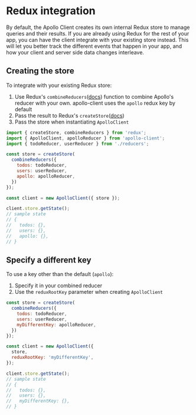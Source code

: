 # Redux integration

By default, the Apollo Client creates its own internal Redux store to manage queries and their results. If you are already using Redux for the rest of your app, you can have the client integrate with your existing store instead. This will let you better track the different events that happen in your app, and how your client and server side data changes interleave.

## Creating the store

To integrate with your existing Redux store:

1. Use Redux's `combineReducers`([docs](http://redux.js.org/docs/api/combineReducers.html)) function to combine Apollo's reducer with your own. apollo-client uses the `apollo` redux key by default
2. Pass the result to Redux's `createStore`([docs](http://redux.js.org/docs/api/createStore.html))
3. Pass the store when instantiating `ApolloClient`

```js
import { createStore, combineReducers } from 'redux';
import { ApolloClient, apolloReducer } from 'apollo-client';
import { todoReducer, userReducer } from './reducers';

const store = createStore(
  combineReducers({
    todos: todoReducer,
    users: userReducer,
    apollo: apolloReducer,
  })
});

const client = new ApolloClient({ store });

client.store.getState();
// sample state
// {
//   todos: {},
//   users: {},
//   apollo: {},
// }
```

## Specify a different key

To use a key other than the default (`apollo`):

1. Specify it in your combined reducer
2. Use the `reduxRootKey` parameter when creating `ApolloClient`

```js
const store = createStore(
  combineReducers({
    todos: todoReducer,
    users: userReducer,
    myDifferentKey: apolloReducer,
  })
});

const client = new ApolloClient({
  store,
  reduxRootKey: 'myDifferentKey',
});

client.store.getState();
// sample state
// {
//   todos: {},
//   users: {},
//   myDifferentKey: {},
// }
```
